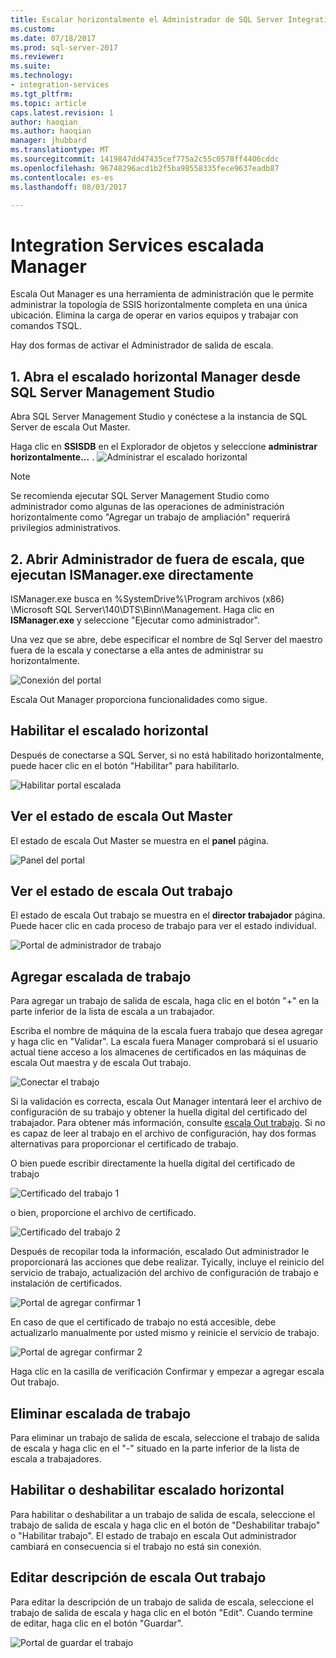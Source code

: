 ```yaml
---
title: Escalar horizontalmente el Administrador de SQL Server Integration Services | Documentos de Microsoft
ms.custom: 
ms.date: 07/18/2017
ms.prod: sql-server-2017
ms.reviewer: 
ms.suite: 
ms.technology:
- integration-services
ms.tgt_pltfrm: 
ms.topic: article
caps.latest.revision: 1
author: haoqian
ms.author: haoqian
manager: jhubbard
ms.translationtype: MT
ms.sourcegitcommit: 1419847dd47435cef775a2c55c0578ff4406cddc
ms.openlocfilehash: 96748296acd1b2f5ba98558335fece9637eadb87
ms.contentlocale: es-es
ms.lasthandoff: 08/03/2017

---
```

# <a name="integration-services-scale-out-manager"></a>Integration Services escalada Manager

Escala Out Manager es una herramienta de administración que le permite administrar la topología de SSIS horizontalmente completa en una única ubicación. Elimina la carga de operar en varios equipos y trabajar con comandos TSQL. 

Hay dos formas de activar el Administrador de salida de escala.

## <a name="1-open-scale-out-manager-from-sql-server-management-studio"></a>1. Abra el escalado horizontal Manager desde SQL Server Management Studio
Abra SQL Server Management Studio y conéctese a la instancia de SQL Server de escala Out Master.

Haga clic en **SSISDB** en el Explorador de objetos y seleccione **administrar horizontalmente...** . 
![Administrar el escalado horizontal](media/manage-scale-out.PNG)

> [!NOTE]
> Se recomienda ejecutar SQL Server Management Studio como administrador como algunas de las operaciones de administración horizontalmente como "Agregar un trabajo de ampliación" requerirá privilegios administrativos.


## <a name="2-open-scale-out-manager-by-runing-ismanagerexe-directly"></a>2. Abrir Administrador de fuera de escala, que ejecutan ISManager.exe directamente

ISManager.exe busca en %SystemDrive%\Program archivos (x86) \Microsoft SQL Server\140\DTS\Binn\Management. Haga clic en **ISManager.exe** y seleccione "Ejecutar como administrador". 

Una vez que se abre, debe especificar el nombre de Sql Server del maestro fuera de la escala y conectarse a ella antes de administrar su horizontalmente.

![Conexión del portal](media/portal-connect.PNG)

Escala Out Manager proporciona funcionalidades como sigue. 

## <a name="enable-scale-out"></a>Habilitar el escalado horizontal
Después de conectarse a SQL Server, si no está habilitado horizontalmente, puede hacer clic en el botón "Habilitar" para habilitarlo.

![Habilitar portal escalada](media/portal-enable-scale-out.PNG) 
## <a name="view-scale-out-master-status"></a>Ver el estado de escala Out Master
El estado de escala Out Master se muestra en el **panel** página.

![Panel del portal](media/portal-dashboard.PNG)
## <a name="view-scale-out-worker-status"></a>Ver el estado de escala Out trabajo
El estado de escala Out trabajo se muestra en el **director trabajador** página. Puede hacer clic en cada proceso de trabajo para ver el estado individual.

![Portal de administrador de trabajo](media/portal-worker-manager.PNG)

## <a name="add-scale-out-worker"></a>Agregar escalada de trabajo
Para agregar un trabajo de salida de escala, haga clic en el botón "+" en la parte inferior de la lista de escala a un trabajador. 

Escriba el nombre de máquina de la escala fuera trabajo que desea agregar y haga clic en "Validar". La escala fuera Manager comprobará si el usuario actual tiene acceso a los almacenes de certificados en las máquinas de escala Out maestra y de escala Out trabajo.

![Conectar el trabajo](media/connect-worker.PNG)

Si la validación es correcta, escala Out Manager intentará leer el archivo de configuración de su trabajo y obtener la huella digital del certificado del trabajador. Para obtener más información, consulte [escala Out trabajo](integration-services-ssis-scale-out-worker.md). Si no es capaz de leer al trabajo en el archivo de configuración, hay dos formas alternativas para proporcionar el certificado de trabajo. 

O bien puede escribir directamente la huella digital del certificado de trabajo 

![Certificado del trabajo 1](media/portal-cert1.PNG)

o bien, proporcione el archivo de certificado. 

![Certificado del trabajo 2](media/portal-cert2.PNG)

Después de recopilar toda la información, escalado Out administrador le proporcionará las acciones que debe realizar. Tyically, incluye el reinicio del servicio de trabajo, actualización del archivo de configuración de trabajo e instalación de certificados. 

![Portal de agregar confirmar 1](media/portal-add-confirm1.PNG)

En caso de que el certificado de trabajo no está accesible, debe actualizarlo manualmente por usted mismo y reinicie el servicio de trabajo.

![Portal de agregar confirmar 2](media/portal-add-confirm2.PNG)

Haga clic en la casilla de verificación Confirmar y empezar a agregar escala Out trabajo.

## <a name="delete-scale-out-worker"></a>Eliminar escalada de trabajo
Para eliminar un trabajo de salida de escala, seleccione el trabajo de salida de escala y haga clic en el "-" situado en la parte inferior de la lista de escala a trabajadores.


## <a name="enabledisable-scale-out"></a>Habilitar o deshabilitar escalado horizontal
Para habilitar o deshabilitar a un trabajo de salida de escala, seleccione el trabajo de salida de escala y haga clic en el botón de "Deshabilitar trabajo" o "Habilitar trabajo". El estado de trabajo en escala Out administrador cambiará en consecuencia si el trabajo no está sin conexión.

## <a name="edit-scale-out-worker-description"></a>Editar descripción de escala Out trabajo
Para editar la descripción de un trabajo de salida de escala, seleccione el trabajo de salida de escala y haga clic en el botón "Edit". Cuando termine de editar, haga clic en el botón "Guardar".

![Portal de guardar el trabajo](media/portal-save-worker.PNG)


